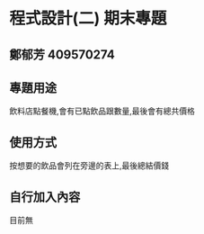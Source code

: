 # 程式設計(二) 期末專題
## 鄭郁芳 409570274 

## 專題用途
飲料店點餐機,會有已點飲品跟數量,最後會有總共價格
## 使用方式
按想要的飲品會列在旁邊的表上,最後總結價錢

## 自行加入內容
目前無